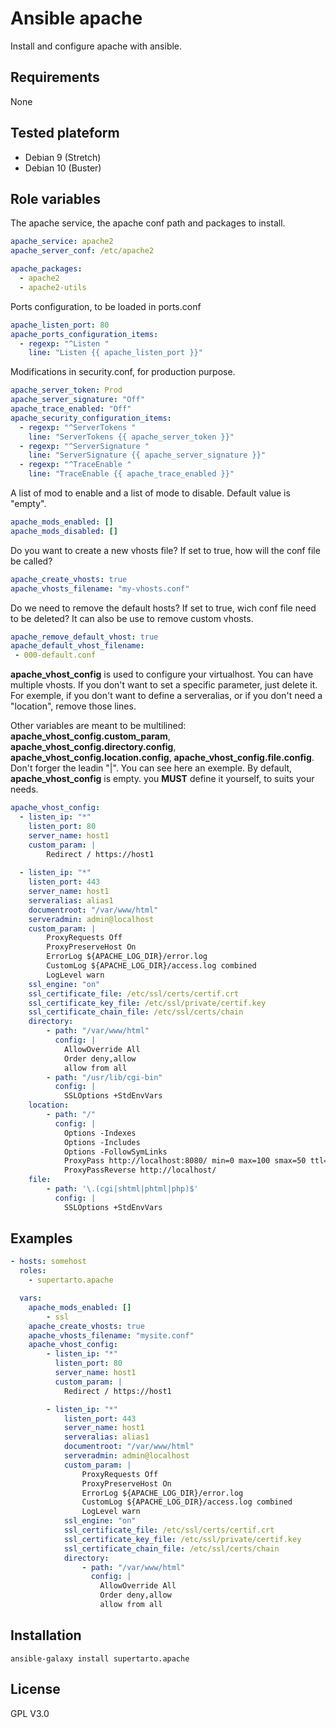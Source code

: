 # Ansible apache
Install and configure apache with ansible.

## Requirements
None

## Tested plateform
* Debian 9 (Stretch)
* Debian 10 (Buster)

## Role variables
The apache service, the apache conf path and packages to install.
```yml
apache_service: apache2
apache_server_conf: /etc/apache2

apache_packages:
  - apache2
  - apache2-utils
```
Ports configuration, to be loaded in ports.conf
```yml
apache_listen_port: 80
apache_ports_configuration_items:
  - regexp: "^Listen "
    line: "Listen {{ apache_listen_port }}"
```
Modifications in security.conf, for production purpose.
```yml
apache_server_token: Prod
apache_server_signature: "Off"
apache_trace_enabled: "Off"
apache_security_configuration_items:
  - regexp: "^ServerTokens "
    line: "ServerTokens {{ apache_server_token }}"
  - regexp: "^ServerSignature "
    line: "ServerSignature {{ apache_server_signature }}"
  - regexp: "^TraceEnable "
    line: "TraceEnable {{ apache_trace_enabled }}"
```
A list of mod to enable and a list of mode to disable. Default value is "empty".
```yml
apache_mods_enabled: []
apache_mods_disabled: []
```
Do you want to create a new vhosts file? If set to true, how will the conf file be called?
```yml
apache_create_vhosts: true
apache_vhosts_filename: "my-vhosts.conf"
```
Do we need to remove the default hosts? If set to true, wich conf file need to be deleted? It can also be use to remove custom vhosts.
```yml
apache_remove_default_vhost: true
apache_default_vhost_filename:
 - 000-default.conf
```
**apache_vhost_config** is used to configure your virtualhost. You can have multiple vhosts. If you don't want to set a specific parameter, just delete it. For exemple, if you don't want to define a serveralias, or if you don't need a "location", remove those lines.

Other variables are meant to be multilined: **apache_vhost_config.custom_param**, **apache_vhost_config.directory.config**, **apache_vhost_config.location.config**, **apache_vhost_config.file.config**. Don't forger the leadin "|".
You can see here an exemple. By default, **apache_vhost_config** is empty. you **MUST** define it yourself, to suits your needs.
```yml
apache_vhost_config:
  - listen_ip: "*"
    listen_port: 80
    server_name: host1
    custom_param: |
        Redirect / https://host1
    
  - listen_ip: "*"
    listen_port: 443
    server_name: host1
    serveralias: alias1
    documentroot: "/var/www/html"
    serveradmin: admin@localhost
    custom_param: |
        ProxyRequests Off
        ProxyPreserveHost On
        ErrorLog ${APACHE_LOG_DIR}/error.log
        CustomLog ${APACHE_LOG_DIR}/access.log combined
        LogLevel warn
    ssl_engine: "on"
    ssl_certificate_file: /etc/ssl/certs/certif.crt
    ssl_certificate_key_file: /etc/ssl/private/certif.key
    ssl_certificate_chain_file: /etc/ssl/certs/chain
    directory:
        - path: "/var/www/html"
          config: |
            AllowOverride All
            Order deny,allow
            allow from all
        - path: "/usr/lib/cgi-bin"
          config: |
            SSLOptions +StdEnvVars
    location:
        - path: "/"
          config: |
            Options -Indexes
            Options -Includes
            Options -FollowSymLinks
		    ProxyPass http://localhost:8080/ min=0 max=100 smax=50 ttl=10
		    ProxyPassReverse http://localhost/
    file:
        - path: '\.(cgi|shtml|phtml|php)$'
          config: |
            SSLOptions +StdEnvVars
```

## Examples
```yml
- hosts: somehost
  roles:
    - supertarto.apache

  vars:
    apache_mods_enabled: []
        - ssl
    apache_create_vhosts: true
    apache_vhosts_filename: "mysite.conf"
    apache_vhost_config:
        - listen_ip: "*"
          listen_port: 80
          server_name: host1
          custom_param: |
            Redirect / https://host1

        - listen_ip: "*"
            listen_port: 443
            server_name: host1
            serveralias: alias1
            documentroot: "/var/www/html"
            serveradmin: admin@localhost
            custom_param: |
                ProxyRequests Off
                ProxyPreserveHost On
                ErrorLog ${APACHE_LOG_DIR}/error.log
                CustomLog ${APACHE_LOG_DIR}/access.log combined
                LogLevel warn
            ssl_engine: "on"
            ssl_certificate_file: /etc/ssl/certs/certif.crt
            ssl_certificate_key_file: /etc/ssl/private/certif.key
            ssl_certificate_chain_file: /etc/ssl/certs/chain
            directory:
                - path: "/var/www/html"
                  config: |
                    AllowOverride All
                    Order deny,allow
                    allow from all            
```
## Installation
```
ansible-galaxy install supertarto.apache
```
## License
GPL V3.0
